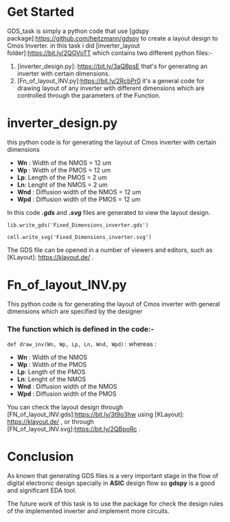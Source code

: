 # Get Started
GDS_task is simply a python code that use [gdspy package]:https://github.com/heitzmann/gdspy to create a layout design to Cmos Inverter.
in this task i did [inverter_layout folder]:https://bit.ly/2QGVoTT which contains two different python files:- 
1. [inverter_design.py]: https://bit.ly/3aQBpsE that's for generating an inverter with certain dimensions.
2. [Fn_of_layout_INV.py]:https://bit.ly/2RcbPr0 it's a general code for drawing layout of any inverter with different 
dimensions which are controlled through the parameters of the Function. 
 
 # inverter_design.py
 this python code is for generating the layout of Cmos inverter with certain dimensions
* **Wn** : Width of the NMOS = 12 um
* **Wp** : Width of the PMOS = 12 um
* **Lp**: Length of the PMOS = 2  um
* **Ln**: Lenght of the NMOS = 2  um
* **Wnd** : Diffusion width of the NMOS = 12 um
* **Wpd** : Diffusion width of the PMOS = 12 um

In this code ***.gds*** and ***.svg*** files are generated to view the layout design.  

`
lib.write_gds('Fixed_Dimensions_inverter.gds')
`

`
cell.write_svg('Fixed_Dimensions_inverter.svg')
 `

The GDS file can be opened in a number of viewers and editors, such as [KLayout]: https://klayout.de/ .

# Fn_of_layout_INV.py
This python code is for generating the layout of Cmos inverter with general dimensions which are specified by the designer 

### The function which is defined in the code:- 

 `
def draw_inv(Wn, Wp, Lp, Ln, Wnd, Wpd):
 `
 whereas :
 
* **Wn** : Width of the NMOS 
* **Wp** : Width of the PMOS 
* **Lp**: Length of the PMOS 
* **Ln**: Lenght of the NMOS 
* **Wnd** : Diffusion width of the NMOS 
* **Wpd** : Diffusion width of the PMOS 
 
You can check the layout design through [FN_of_layout_INV.gds]:https://bit.ly/3t9o3hw using [KLayout]: https://klayout.de/ , 
or through [FN_of_layout_INV.svg]:https://bit.ly/2QBpoRc .
# Conclusion
As known that generating GDS files is a very important stage in the flow of  digital electronic design specially in **ASIC** design flow so **gdspy** is a good and significant EDA tool.

The future work of this task is to use the package for check the design rules of the implemented inverter and implement more circuits.  
